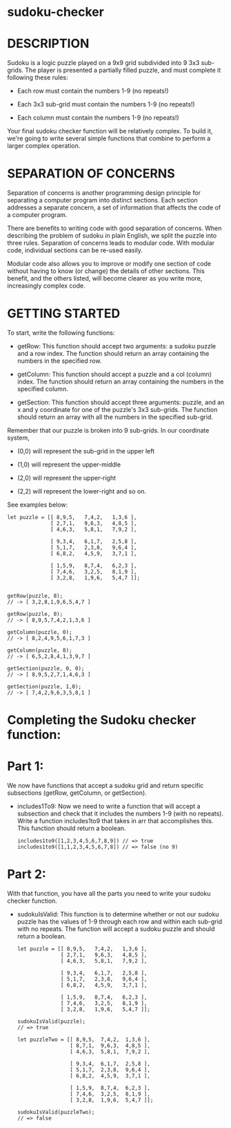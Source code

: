 # sudoku-checker

# DESCRIPTION
Sudoku is a logic puzzle played on a 9x9 grid subdivided into 9 3x3 sub-grids. The player is presented a partially filled puzzle, and must complete it following these rules:

  - Each row must contain the numbers 1-9 (no repeats!)

  - Each 3x3 sub-grid must contain the numbers 1-9 (no repeats!)

  - Each column must contain the numbers 1-9 (no repeats!)

Your final sudoku checker function will be relatively complex. To build it, we're going to write several simple functions that combine to perform a larger complex operation.

# SEPARATION OF CONCERNS
Separation of concerns is another programming design principle for separating a computer program into distinct sections. Each section addresses a separate concern, a set of information that affects the code of a computer program.

There are benefits to writing code with good separation of concerns. When describing the problem of sudoku in plain English, we split the puzzle into three rules. Separation of concerns leads to modular code. With modular code, individual sections can be re-used easily.

Modular code also allows you to improve or modify one section of code without having to know (or change) the details of other sections. This benefit, and the others listed, will become clearer as you write more, increasingly complex code.

# GETTING STARTED
To start, write the following functions:

 - getRow: This function should accept two arguments: a sudoku puzzle and a row index. The function should return an array containing the numbers in the specified row.

 - getColumn: This function should accept a puzzle and a col (column) index. The function should return an array containing the numbers in the specified column.

 - getSection: This function should accept three arguments: puzzle, and an x and y coordinate for one of the puzzle's 3x3 sub-grids. The function should return an array with all the numbers in the specified sub-grid.

Remember that our puzzle is broken into 9 sub-grids. In our coordinate system, 

  - (0,0) will represent the sub-grid in the upper left

  - (1,0) will represent the upper-middle

  - (2,0) will represent the upper-right

  - (2,2) will represent the lower-right and so on.

See examples below:

    let puzzle = [[ 8,9,5,   7,4,2,   1,3,6 ],
                  [ 2,7,1,   9,6,3,   4,8,5 ],
                  [ 4,6,3,   5,8,1,   7,9,2 ],

                  [ 9,3,4,   6,1,7,   2,5,8 ],
                  [ 5,1,7,   2,3,8,   9,6,4 ],
                  [ 6,8,2,   4,5,9,   3,7,1 ],

                  [ 1,5,9,   8,7,4,   6,2,3 ],
                  [ 7,4,6,   3,2,5,   8,1,9 ],
                  [ 3,2,8,   1,9,6,   5,4,7 ]];


    getRow(puzzle, 8);
    // -> [ 3,2,8,1,9,6,5,4,7 ]

    getRow(puzzle, 0);
    // -> [ 8,9,5,7,4,2,1,3,6 ]

    getColumn(puzzle, 0);
    // -> [ 8,2,4,9,5,6,1,7,3 ]

    getColumn(puzzle, 8);
    // -> [ 6,5,2,8,4,1,3,9,7 ]

    getSection(puzzle, 0, 0);
    // -> [ 8,9,5,2,7,1,4,6,3 ]

    getSection(puzzle, 1,0);
    // -> [ 7,4,2,9,6,3,5,8,1 ]

# Completing the Sudoku checker function:

# Part 1:

We now have functions that accept a sudoku grid and return specific subsections (getRow, getColumn, or getSection).

  - includes1To9: Now we need to write a function that will accept a subsection and check that it includes the numbers 1-9 (with no repeats). Write a function  includes1to9 that takes in arr that accomplishes this. This function should return a boolean.

        includes1to9([1,2,3,4,5,6,7,8,9]) // => true
        includes1to9([1,1,2,3,4,5,6,7,8]) // => false (no 9)

# Part 2:

With that function, you have all the parts you need to write your sudoku checker function.

  - sudokuIsValid:   This function is to determine whether or not our sudoku puzzle has the values of 1-9 through each row and within each sub-grid with no repeats.    The function will accept a sudoku puzzle and should return a boolean.

        let puzzle = [[ 8,9,5,   7,4,2,   1,3,6 ],
                      [ 2,7,1,   9,6,3,   4,8,5 ],
                      [ 4,6,3,   5,8,1,   7,9,2 ],

                      [ 9,3,4,   6,1,7,   2,5,8 ],
                      [ 5,1,7,   2,3,8,   9,6,4 ],
                      [ 6,8,2,   4,5,9,   3,7,1 ],

                      [ 1,5,9,   8,7,4,   6,2,3 ],
                      [ 7,4,6,   3,2,5,   8,1,9 ],
                      [ 3,2,8,   1,9,6,   5,4,7 ]];

        sudokuIsValid(puzzle);
        // => true  

        let puzzleTwo = [[ 8,9,5,  7,4,2,  1,3,6 ],
                         [ 8,7,1,  9,6,3,  4,8,5 ],
                         [ 4,6,3,  5,8,1,  7,9,2 ],

                         [ 9,3,4,  6,1,7,  2,5,8 ],
                         [ 5,1,7,  2,3,8,  9,6,4 ],
                         [ 6,8,2,  4,5,9,  3,7,1 ],

                         [ 1,5,9,  8,7,4,  6,2,3 ],
                         [ 7,4,6,  3,2,5,  8,1,9 ],
                         [ 3,2,8,  1,9,6,  5,4,7 ]];

        sudokuIsValid(puzzleTwo);
        // => false

